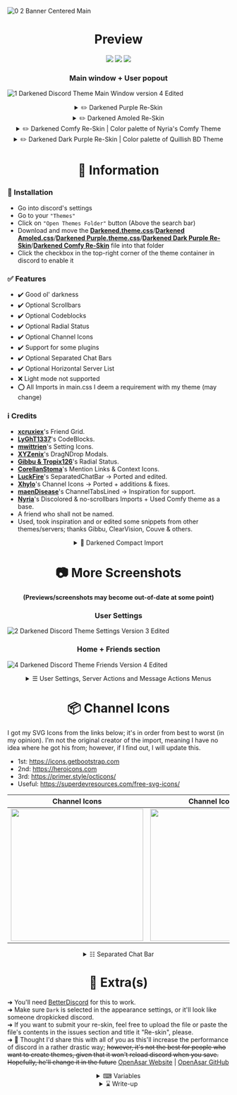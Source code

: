 ![0 2 Banner Centered Main](https://user-images.githubusercontent.com/78914154/157298545-a87dedea-61ce-4221-b78d-84d58123388b.gif)

<h1 align="center">Preview</h1>
<p align="center">
        <img src="https://img.shields.io/github/license/misspent/Darkened?color=green&label=License%3A&style=for-the-badge" /></a>
        <img src="https://img.shields.io/github/issues/misspent/Darkened?label=Issues%3A&style=for-the-badge" /></a>
        <img src="https://img.shields.io/github/issues-pr/misspent/Darkened?label=Pull%20Requests%3A&style=for-the-badge" /></a>
</p>

<h3 align="center">Main window + User popout</h3>

![1  Darkened Discord Theme Main Window version 4  Edited](https://user-images.githubusercontent.com/78914154/191515315-f6d80403-268b-4a59-8d91-dae5352af33d.png)

<details>
  <summary align="center">✏️ Darkened Purple Re-Skin</summary>
  <br>

<h3 align="center">Main window + User popout</h3>

![1  Darkened Purple Discord Theme Main Window  Edited](https://user-images.githubusercontent.com/78914154/180560886-d3fcaa52-a31a-4bfd-9756-f8f6746f9423.png)

<h3 align="center">Home + Friends section</h3>

![4  Darkened Purple Discord Theme Friends  Edited](https://user-images.githubusercontent.com/78914154/180560976-17237a41-3d54-4920-b604-0021980ff204.png)

<h3 align="center">User Settings</h3>

![2  Darkened Purple Discord Theme Settings  Edited](https://user-images.githubusercontent.com/78914154/180560946-ee7a0380-2e34-4350-8b43-bcf661fa3fba.png)

</details>

<details>
  <summary align="center">✏️ Darkened Amoled Re-Skin </summary>
  <br>

<h3 align="center">Main window + User popout</h3>

![1  Darkened Amoled Discord Theme Main Window  Edited](https://user-images.githubusercontent.com/78914154/190856874-112b75ec-506b-4533-8156-bcef2dfec42d.png)

<h3 align="center">Home + Friends section</h3>

![2  Darkened Amoled Discord Theme Friends  Edited](https://user-images.githubusercontent.com/78914154/190856880-59aa5fbb-8bc4-44cf-bf11-ef70574e287c.png)

<h3 align="center">User Settings</h3>

![3  Darkened Amoled Discord Theme Settings  Edited](https://user-images.githubusercontent.com/78914154/190856885-bffa9129-97ec-48c8-984a-f37c3d62dd3d.png)

</details>

<details>
  <summary align="center">✏️ Darkened Comfy Re-Skin | Color palette of Nyria's Comfy Theme</summary>
  <br>

<h3 align="center">Main window + User popout</h3>

![1  Darkened Comfy Discord Theme Main Window  Edited](https://user-images.githubusercontent.com/78914154/180561167-304ca7a1-ffe9-4154-b78b-f007002d3516.png)

<h3 align="center">Home + Friends section</h3>

![4  Darkened Comfy Discord Theme Friends  Edited](https://user-images.githubusercontent.com/78914154/180561215-25ed36f7-9aa9-4aa8-9936-62528878e2ce.png)

<h3 align="center">User Settings</h3>

![2  Darkened Comfy Discord Theme Settings  Edited](https://user-images.githubusercontent.com/78914154/180561193-06d99fff-225b-4284-b80a-8ef93919b303.png)

</details>

<details>
  <summary align="center">✏️ Darkened Dark Purple Re-Skin | Color palette of Quillish BD Theme</summary>
  <br>

<h3 align="center">Main window + User popout</h3>

![1  Darkened Purple Discord Theme Main Window  Edited](https://user-images.githubusercontent.com/78914154/187711483-44165be2-2245-43e1-b13c-38893f672313.png)

<h3 align="center">Home + Friends section</h3>

![4  Darkened Dark Purple Discord Theme Friends  Edited](https://user-images.githubusercontent.com/78914154/187711520-3d21a08f-73fb-4fe3-9a01-408bce061baa.png)

<h3 align="center">User Settings</h3>

![2  Darkened Dark Purple Discord Theme Settings  Edited](https://user-images.githubusercontent.com/78914154/187711555-a5cbd3bf-5a19-42ac-a028-5b9aa3bb0f40.png)

</details>

<h1 align="center">📌 Information</h1>

### 📢 Installation
- Go into discord's settings
- Go to your `"Themes"`
- Click on `"Open Themes Folder"` button (Above the search bar)
- Download and move the **[Darkened.theme.css](https://github.com/misspent/Darkened/blob/main/Darkened.theme.css)**/**[Darkened Amoled.css](https://github.com/misspent/Darkened/blob/main/Re-Skins/Darkened%20Amoled.css)**/**[Darkened Purple.theme.css](https://github.com/misspent/Darkened/blob/main/Re-Skins/Darkened%20Purple.css)**/**[Darkened Dark Purple Re-Skin](https://github.com/misspent/Darkened/blob/main/Re-Skins/Darkened%20Dark%20Purple.css)**/**[Darkened Comfy Re-Skin](https://github.com/misspent/Darkened/blob/main/Re-Skins/Darkened%20Comfy.css)** file into that folder
- Click the checkbox in the top-right corner of the theme container in discord to enable it
### ✅ Features
* ✔️ Good ol' darkness
* ✔️ Optional Scrollbars
* ✔️ Optional Codeblocks
* ✔️ Optional Radial Status
* ✔️ Optional Channel Icons
* ✔️ Support for some plugins
* ✔️ Optional Separated Chat Bars
* ✔️ Optional Horizontal Server List
* ❌ Light mode not supported
* ⭕ All Imports in main.css I deem a requirement with my theme (may change)
### ℹ️ Credits
* **[xcruxiex](https://github.com/xcruxiex)**'s Friend Grid.
* **[LyGhT1337](https://github.com/LyGhT1337)**'s CodeBlocks.
* **[mwittrien](https://github.com/mwittrien)**'s Setting Icons.
* **[XYZenix](https://github.com/XYZenix)**'s DragNDrop Modals.
* **[Gibbu & Tropix126](https://github.com/DiscordStyles)**'s Radial Status.
* **[CorellanStoma](https://github.com/CreArts-Community/Mention-Links)**'s Mention Links & Context Icons.
* **[LuckFire](https://github.com/discord-extensions/bubble-bar)**'s SeparatedChatBar -> Ported and edited.
* **[Xhylo](https://github.com/Xhylo/ChannelIcons)**'s Channel Icons -> Ported + additions & fixes.
* **[maenDisease](https://github.com/maenDisease)**'s ChannelTabsLined -> Inspiration for support.
* **[Nyria](https://github.com/NYRI4)**'s Discolored & no-scrollbars Imports + Used Comfy theme as a base.
* A friend who shall not be named.
* Used, took inspiration and or edited some snippets from other themes/servers; thanks Gibbu, ClearVision, Couve & others. 

<details>
  <summary align="center">🎥 Darkened Compact Import</summary>
  <br>

<h3 align="center">DarkenedCompact Import | Optional & Configurable</h3>


https://user-images.githubusercontent.com/78914154/188267500-6eaaf479-2da3-431d-b5a5-f8136b0fd55b.mp4


<h3 align="center">DarkenedCompact Import with HorizontalServerList Import | Optional & Configurable</h3>


https://user-images.githubusercontent.com/78914154/188267650-fbd5bd49-a294-46c3-9855-a19c6b6028c1.mp4


</details>

<h1 align="center", margin= "0">📷 More Screenshots</h1>

<h4 align="center">(Previews/screenshots may become out-of-date at some point)</h4>
<h3 align="center">User Settings</h3>

![2  Darkened Discord Theme Settings Version 3  Edited](https://user-images.githubusercontent.com/78914154/157456598-6bf81d10-398d-45e6-b85f-2758c368b2ac.png)

<h3 align="center">Home + Friends section</h3>

![4  Darkened Discord Theme Friends Version 4  Edited](https://user-images.githubusercontent.com/78914154/178498248-5f661825-aeec-4890-8082-e666b0fc90a1.png)

<details>
  <summary align="center">☰ User Settings, Server Actions and Message Actions Menus</summary>
  <br>

| User Settings Menu | Server Actions Menu | Message Actions Menu |
| :---------: | :---------: | :---------: |
| <img width=300 src="https://user-images.githubusercontent.com/78914154/157084219-f549d866-dbe3-4bed-abd8-8fd15b9f0031.gif"></img>  | <img width=300 src="https://user-images.githubusercontent.com/78914154/157084265-cd1ed748-64cd-41dd-9b7d-0e3b619002a0.gif"></img>  | <img width=250 src="https://user-images.githubusercontent.com/78914154/157084308-4f320b91-5004-44b7-9fd3-4d8726188048.gif"></img>  |

</details>

<h1 align="center">📦 Channel Icons</h1>

I got my SVG Icons from the links below; it's in order from best to worst (in my opinion). I'm not the original creator of the import, meaning I have no idea where he got his from; however, if I find out, I will update this.
* 1st: https://icons.getbootstrap.com
* 2nd: https://heroicons.com
* 3rd: https://primer.style/octicons/
* Useful: https://superdevresources.com/free-svg-icons/

| Channel Icons | Channel Icons + | Channel Icons ++ |
| :---------: | :---------: | :---------: |
| <img width=300 src="https://user-images.githubusercontent.com/78914154/158280248-8a64c0fa-66a1-4c63-a61c-84e339930033.png"></img>  | <img width=300 src="https://user-images.githubusercontent.com/78914154/158280290-1fb1395f-b286-492a-8efe-c4705e3f62b9.png"></img>  | <img width=300 src="https://user-images.githubusercontent.com/78914154/158356404-9605f0ac-c9b9-42be-bc9c-075baa05dc14.png"></img>  |

<details>
  <summary align="center">☷ Separated Chat Bar</summary>
  <br>

![Chat Bar Import](https://user-images.githubusercontent.com/78914154/181526058-1250d4cc-07fa-42a5-8e59-a1dcebfa8c3c.png)

</details>

<h1 align="center">📜 Extra(s)</h1>

➜ You'll need [BetterDiscord](https://betterdiscord.app/) for this to work.  
➜ Make sure `Dark` is selected in the appearance settings, or it'll look like someone dropkicked discord.  
➜ If you want to submit your re-skin, feel free to upload the file or paste the file's contents in the issues section and title it "Re-skin", please.  
➜ 🚀 Thought I'd share this with all of you as this'll increase the performance of discord in a rather drastic way; ~~however, it's not the best for people who want to create themes, given that it won't reload discord when you save. Hopefully, he'll change it in the future~~ [OpenAsar Website](https://openasar.dev/) | [OpenAsar GitHub](https://github.com/GooseMod/OpenAsar)

<details>
  <summary align="center">⌨ Variables</summary>
  <br>
        
```css
/*
\==================================================================================\
\                                  Main Variables                                  \
\==================================================================================\
*/

.theme-dark {
  --background-tertiary: #121212;
  --background-secondary: #0d0d0d;
  --background-secondary-alt: #090909;
  --background-primary: #090909;
  --background-mobile-primary: #23283d;
  --background-mobile-secondary: #1e2233;
  --channeltextarea-background: #101010; /* Main window text bar + reply bar background */
  --background-accent: #6e85d3;
  --background-message-hover: transparent;
  --background-modifier-hover: #121212;
  --background-modifier-active: #1a1e2e;
  --background-modifier-selected: #171d2b;
  --deprecated-card-bg: #12141f63;
  --background-floating: #0d0d0d;
  --deprecated-quickswitcher-input-background: #101320;
  --elevation-low: none;
  --scrollbar-auto-thumb: #101010;
  --scrollbar-auto-track: #181818;
  --scrollbar-thin-thumb: #141414;
  --activity-card-background: #101320;
  --border-color: #151515;
  --popout-title: #141414;
  --popout-background-main: #101010;
  --jump-newmessage-bars-buttons: #353535;
  --jump-newmessage-bars: #202020;
  --Emoji-Menu: #060606;
}

.theme-light {
  /* "Create a server" popup | I will never support light theme */
  --background-tertiary: #090909;
  --background-secondary: #090909;
  --background-secondary-alt: #191f2e;
  --background-primary: #121212;
  --background-accent: #6e85d3;
  --background-modifier-hover: #1a1e2e;
  --background-modifier-active: #262b41;
  --header-primary: #fff;
  --header-secondary: #b1b5b9;
  --text-normal: #8e9297;
  --popout-secondary: #0d0d0d;
}
```
</details>

<details>
  <summary align="center">⌛ Write-up</summary>
  <br>

> ========================================================================  
**This is my first discord theme. I’m still "new" to all this CSS stuff; I only jumped into it late 2021 and have slowly been updating my theme over the past few months. I gradually got more comfortable with CSS and updated + fixed my theme for public use/testing. Nyria's themes gave me a lot of inspiration, and you'll 100% see what I mean if you use this.**  
========================================================================  
> **The people in the screenshots are not me, and I've blurred stuff as I don't want friends to get spammed and or added. moreover, I'd prefer it if people didn't know what server(s) I'm in for obvious reasons, and I'm a relatively private person cause I am clapped.**  
========================================================================  
> **I'll update this as often as I can; however, I do not use the canary version of discord, nor am I some mastermind that can instantly fix/add stuff, so the updates may take a while to push if they change containers etc. on that note, I hope you enjoy the theme, and if you encounter any issues, bugs or want me to attempt to add support for a plugin you use, please tell me. Trying to learn basic CSS to the best of my ability.**  
========================================================================  

</details>
